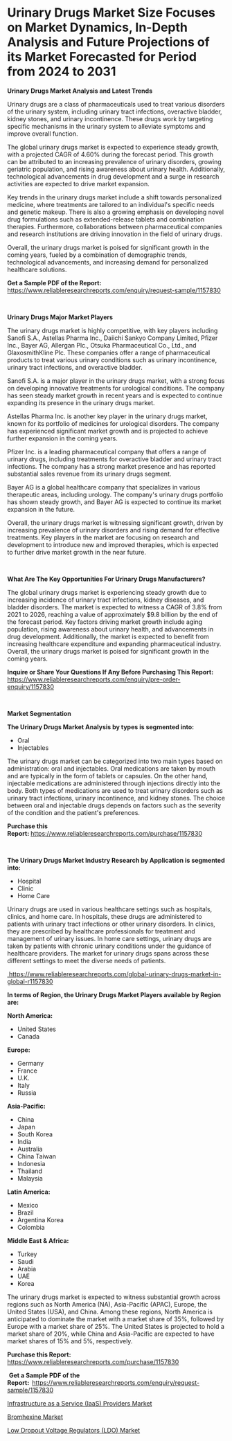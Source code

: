 <p><h1>Urinary Drugs Market Size Focuses on Market Dynamics, In-Depth Analysis and Future Projections of its Market Forecasted for Period from 2024 to 2031</h1></p><p><strong>Urinary Drugs Market Analysis and Latest Trends</strong></p>
<p><p>Urinary drugs are a class of pharmaceuticals used to treat various disorders of the urinary system, including urinary tract infections, overactive bladder, kidney stones, and urinary incontinence. These drugs work by targeting specific mechanisms in the urinary system to alleviate symptoms and improve overall function.</p><p>The global urinary drugs market is expected to experience steady growth, with a projected CAGR of 4.60% during the forecast period. This growth can be attributed to an increasing prevalence of urinary disorders, growing geriatric population, and rising awareness about urinary health. Additionally, technological advancements in drug development and a surge in research activities are expected to drive market expansion.</p><p>Key trends in the urinary drugs market include a shift towards personalized medicine, where treatments are tailored to an individual's specific needs and genetic makeup. There is also a growing emphasis on developing novel drug formulations such as extended-release tablets and combination therapies. Furthermore, collaborations between pharmaceutical companies and research institutions are driving innovation in the field of urinary drugs.</p><p>Overall, the urinary drugs market is poised for significant growth in the coming years, fueled by a combination of demographic trends, technological advancements, and increasing demand for personalized healthcare solutions.</p></p>
<p><strong>Get a Sample PDF of the Report:&nbsp;</strong> <a href="https://www.reliableresearchreports.com/enquiry/request-sample/1157830">https://www.reliableresearchreports.com/enquiry/request-sample/1157830</a></p>
<p>&nbsp;</p>
<p><strong>Urinary Drugs Major Market Players</strong></p>
<p><p>The urinary drugs market is highly competitive, with key players including Sanofi S.A., Astellas Pharma Inc., Daiichi Sankyo Company Limited, Pfizer Inc., Bayer AG, Allergan Plc., Otsuka Pharmaceutical Co., Ltd., and GlaxosmithKline Plc. These companies offer a range of pharmaceutical products to treat various urinary conditions such as urinary incontinence, urinary tract infections, and overactive bladder.</p><p>Sanofi S.A. is a major player in the urinary drugs market, with a strong focus on developing innovative treatments for urological conditions. The company has seen steady market growth in recent years and is expected to continue expanding its presence in the urinary drugs market.</p><p>Astellas Pharma Inc. is another key player in the urinary drugs market, known for its portfolio of medicines for urological disorders. The company has experienced significant market growth and is projected to achieve further expansion in the coming years.</p><p>Pfizer Inc. is a leading pharmaceutical company that offers a range of urinary drugs, including treatments for overactive bladder and urinary tract infections. The company has a strong market presence and has reported substantial sales revenue from its urinary drugs segment.</p><p>Bayer AG is a global healthcare company that specializes in various therapeutic areas, including urology. The company's urinary drugs portfolio has shown steady growth, and Bayer AG is expected to continue its market expansion in the future.</p><p>Overall, the urinary drugs market is witnessing significant growth, driven by increasing prevalence of urinary disorders and rising demand for effective treatments. Key players in the market are focusing on research and development to introduce new and improved therapies, which is expected to further drive market growth in the near future.</p></p>
<p>&nbsp;</p>
<p><strong>What Are The Key Opportunities For Urinary Drugs Manufacturers?</strong></p>
<p><p>The global urinary drugs market is experiencing steady growth due to increasing incidence of urinary tract infections, kidney diseases, and bladder disorders. The market is expected to witness a CAGR of 3.8% from 2021 to 2026, reaching a value of approximately $9.8 billion by the end of the forecast period. Key factors driving market growth include aging population, rising awareness about urinary health, and advancements in drug development. Additionally, the market is expected to benefit from increasing healthcare expenditure and expanding pharmaceutical industry. Overall, the urinary drugs market is poised for significant growth in the coming years.</p></p>
<p><strong>Inquire or Share Your Questions If Any Before Purchasing This Report:</strong> <a href="https://www.reliableresearchreports.com/enquiry/pre-order-enquiry/1157830">https://www.reliableresearchreports.com/enquiry/pre-order-enquiry/1157830</a></p>
<p>&nbsp;</p>
<p><strong>Market Segmentation</strong></p>
<p><strong>The Urinary Drugs Market Analysis by types is segmented into:</strong></p>
<p><ul><li>Oral</li><li>Injectables</li></ul></p>
<p><p>The urinary drugs market can be categorized into two main types based on administration: oral and injectables. Oral medications are taken by mouth and are typically in the form of tablets or capsules. On the other hand, injectable medications are administered through injections directly into the body. Both types of medications are used to treat urinary disorders such as urinary tract infections, urinary incontinence, and kidney stones. The choice between oral and injectable drugs depends on factors such as the severity of the condition and the patient's preferences.</p></p>
<p><strong>Purchase this Report:&nbsp;</strong><a href="https://www.reliableresearchreports.com/purchase/1157830">https://www.reliableresearchreports.com/purchase/1157830</a></p>
<p>&nbsp;</p>
<p><strong>The Urinary Drugs Market Industry Research by Application is segmented into:</strong></p>
<p><ul><li>Hospital</li><li>Clinic</li><li>Home Care</li></ul></p>
<p><p>Urinary drugs are used in various healthcare settings such as hospitals, clinics, and home care. In hospitals, these drugs are administered to patients with urinary tract infections or other urinary disorders. In clinics, they are prescribed by healthcare professionals for treatment and management of urinary issues. In home care settings, urinary drugs are taken by patients with chronic urinary conditions under the guidance of healthcare providers. The market for urinary drugs spans across these different settings to meet the diverse needs of patients.</p></p>
<p><a href="https://www.reliableresearchreports.com/global-urinary-drugs-market-in-global-r1157830">&nbsp;https://www.reliableresearchreports.com/global-urinary-drugs-market-in-global-r1157830</a></p>
<p><strong>In terms of Region, the Urinary Drugs Market Players available by Region are:</strong></p>
<p>
    <p> <strong> North America: </strong>
        <ul>
            <li>United States</li>
            <li>Canada</li>
        </ul>
        </p> 
    <p> <strong> Europe: </strong>
        <ul>
            <li>Germany</li>
            <li>France</li>
            <li>U.K.</li>
            <li>Italy</li>
            <li>Russia</li>
        </ul>
        </p> 
    <p> <strong> Asia-Pacific: </strong>
        <ul>
            <li>China</li>
            <li>Japan</li>
            <li>South Korea</li>
            <li>India</li>
            <li>Australia</li>
            <li>China Taiwan</li>
            <li>Indonesia</li>
            <li>Thailand</li>
            <li>Malaysia</li>
        </ul>
        </p> 
    <p> <strong> Latin America: </strong>
        <ul>
            <li>Mexico</li>
            <li>Brazil</li>
            <li>Argentina Korea</li>
            <li>Colombia</li>
        </ul>
        </p> 
    <p> <strong> Middle East & Africa: </strong>
        <ul>
            <li>Turkey</li>
            <li>Saudi</li>
            <li>Arabia</li>
            <li>UAE</li>
            <li>Korea</li>
        </ul>
    </p>
    </p>
<p><p>The urinary drugs market is expected to witness substantial growth across regions such as North America (NA), Asia-Pacific (APAC), Europe, the United States (USA), and China. Among these regions, North America is anticipated to dominate the market with a market share of 35%, followed by Europe with a market share of 25%. The United States is projected to hold a market share of 20%, while China and Asia-Pacific are expected to have market shares of 15% and 5%, respectively.</p></p>
<p><strong>Purchase this Report: </strong><a href="https://www.reliableresearchreports.com/purchase/1157830">https://www.reliableresearchreports.com/purchase/1157830</a></p>
<p>&nbsp;<strong>Get a Sample PDF of the Report:&nbsp;&nbsp;</strong><a href="https://www.reliableresearchreports.com/enquiry/request-sample/1157830">https://www.reliableresearchreports.com/enquiry/request-sample/1157830</a></p>
<p><strong></strong></p>
<p><p><a href="https://www.linkedin.com/pulse/infrastructure-service-iaas-providers-market-share-evolution-0zgre">Infrastructure as a Service (IaaS) Providers Market</a></p><p><a href="https://github.com/MaraKoelpin2023/Market-Research-Report-List-1/blob/main/bromhexine-market.md">Bromhexine Market</a></p><p><a href="https://www.linkedin.com/pulse/low-dropout-voltage-regulators-ldo-market-exploring-share-iakge">Low Dropout Voltage Regulators (LDO) Market</a></p></p>